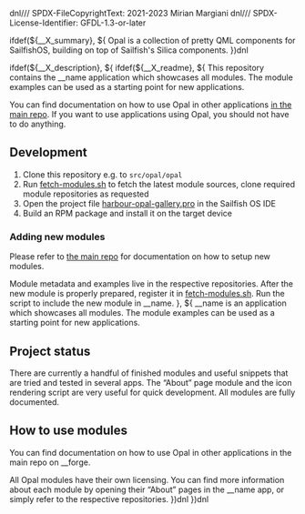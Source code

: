 dnl/// SPDX-FileCopyrightText: 2021-2023 Mirian Margiani
dnl/// SPDX-License-Identifier: GFDL-1.3-or-later

ifdef(${__X_summary}, ${
Opal is a collection of pretty QML components for SailfishOS, building on top
of Sailfish's Silica components.
})dnl

ifdef(${__X_description}, ${
ifdef(${__X_readme}, ${
This repository contains the __name application which showcases all
modules.
The module examples can be used as a starting point for new applications.

You can find documentation on how to use Opal in other applications
[in the main repo](https://github.com/Pretty-SFOS/opal). If you want to use
applications using Opal, you should not have to do anything.

## Development

1. Clone this repository e.g. to `src/opal/opal`
2. Run [fetch-modules.sh](fetch-modules.sh) to fetch the latest module sources, clone required
   module repositories as requested
3. Open the project file [harbour-opal-gallery.pro](harbour-opal-gallery.pro) in the Sailfish OS IDE
4. Build an RPM package and install it on the target device

### Adding new modules

Please refer to [the main repo](https://github.com/Pretty-SFOS/opal) for
documentation on how to setup new modules.

Module metadata and examples live in the respective repositories. After the new
module is properly prepared, register it in [fetch-modules.sh](fetch-modules.sh).
Run the script to include the new module in __name.
}, ${
__name is an application which showcases all modules.
The module examples can be used as a starting point for new applications.

## Project status

There are currently a handful of finished modules and useful snippets that are
tried and tested in several apps. The “About” page module and the icon rendering
script are very useful for quick development. All modules are fully documented.

## How to use modules

You can find documentation on how to use Opal in other applications in the main
repo on __forge.

All Opal modules have their own licensing. You can find more information about
each module by opening their “About” pages in the __name app, or simply refer
to the respective repositories.
})dnl
})dnl
